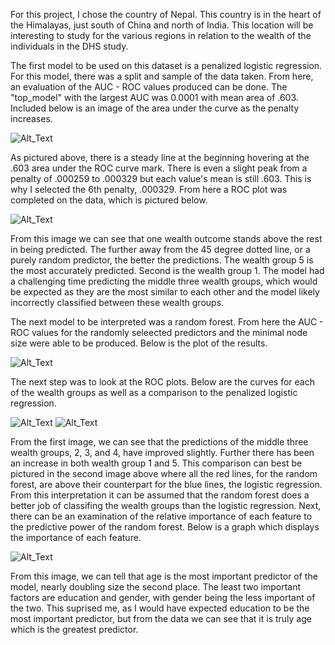 For this project, I chose the country of Nepal. This country is in the heart of the Himalayas, just south of China and north of India. This location will be interesting to study for the various regions in relation to the wealth of the individuals in the DHS study. 

The first model to be used on this dataset is a penalized logistic regression. For this model, there was a split and sample of the data taken. From here, an evaluation of the AUC - ROC values produced can be done. The "top_model" with the largest AUC was 0.0001 with mean area of .603. Included below is an image of the area under the curve as the penalty increases.

![Alt_Text](/lr_plot.png)

As pictured above, there is a steady line at the beginning hovering at the .603 area under the ROC curve mark. There is even a slight peak from a penalty of .000259 to .000329 but each value's mean is still .603. This is why I selected the 6th penalty, .000329. From here a ROC plot was completed on the data, which is pictured below. 

![Alt_Text](/lr_auc.png)

From this image we can see that one wealth outcome stands above the rest in being predicted. The further away from the 45 degree dotted line, or a purely random predictor, the better the predictions. The wealth group 5 is the most accurately predicted. Second is the wealth group 1. The model had a challenging time predicting the middle three wealth groups, which would be expected as they are the most similar to each other and the model likely incorrectly classified between these wealth groups. 

The next model to be interpreted was a random forest. From here the AUC - ROC values for the randomly seleected predictors and the minimal node size were able to be produced. Below is the plot of the results.

![Alt_Text](/rf_res.png)

The next step was to look at the ROC plots. Below are the curves for each of the wealth groups as well as a comparison to the penalized logistic regression.

![Alt_Text](/rf_auc.png)
![Alt_Text](/rf_lr_auc.png)

From the first image, we can see that the predictions of the middle three wealth groups, 2, 3, and 4, have improved slightly. Further there has been an increase in both wealth group 1 and 5. This comparison can best be pictured in the second image above where all the red lines, for the random forest, are above their counterpart for the blue lines, the logistic regression. From this interpretation it can be assumed that the random forest does a better job of classifing the wealth groups than the logistic regression. Next, there can be an examination of the relative importance of each feature to the predictive power of the random forest. Below is a graph which displays the importance of each feature. 

![Alt_Text](/rf_fit.png)

From this image, we can tell that age is the most important predictor of the model, nearly doubling size the second place. The least two important factors are education and gender, with gender being the less important of the two. This suprised me, as I would have expected education to be the most important predictor, but from the data we can see that it is truly age which is the greatest predictor. 

